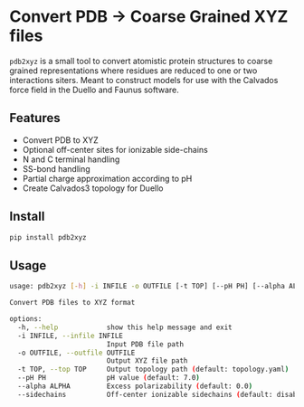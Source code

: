 # Convert PDB → Coarse Grained XYZ files

`pdb2xyz` is a small tool to convert atomistic protein structures to coarse grained representations where residues
are reduced to one or two interactions siters.
Meant to construct models for use with the Calvados force field in the Duello and Faunus software.

## Features

- Convert PDB to XYZ
- Optional off-center sites for ionizable side-chains
- N and C terminal handling
- SS-bond handling
- Partial charge approximation according to pH
- Create Calvados3 topology for Duello

## Install

```sh
pip install pdb2xyz
```

## Usage

```sh
usage: pdb2xyz [-h] -i INFILE -o OUTFILE [-t TOP] [--pH PH] [--alpha ALPHA] [--sidechains]

Convert PDB files to XYZ format

options:
  -h, --help            show this help message and exit
  -i INFILE, --infile INFILE
                        Input PDB file path
  -o OUTFILE, --outfile OUTFILE
                        Output XYZ file path
  -t TOP, --top TOP     Output topology path (default: topology.yaml)
  --pH PH               pH value (default: 7.0)
  --alpha ALPHA         Excess polarizability (default: 0.0)
  --sidechains          Off-center ionizable sidechains (default: disabled)
```
